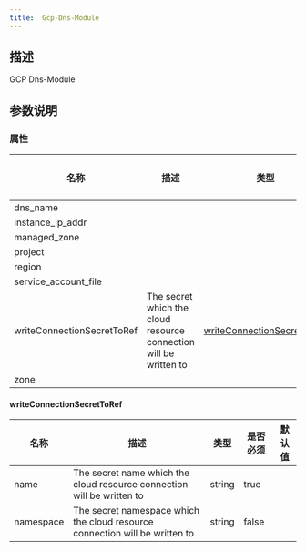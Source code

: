 ```yaml
---
title:  Gcp-Dns-Module
---
```


## 描述

GCP Dns-Module

## 参数说明


### 属性

 名称 | 描述 | 类型 | 是否必须 | 默认值 
 ------------ | ------------- | ------------- | ------------- | ------------- 
 dns_name |  |  | true |  
 instance_ip_addr |  |  | true |  
 managed_zone |  |  | true |  
 project |  |  | true |  
 region |  |  | false |  
 service_account_file |  |  | false |  
 writeConnectionSecretToRef | The secret which the cloud resource connection will be written to | [writeConnectionSecretToRef](#writeConnectionSecretToRef) | false |  
 zone |  |  | false |  


#### writeConnectionSecretToRef

 名称 | 描述 | 类型 | 是否必须 | 默认值 
 ------------ | ------------- | ------------- | ------------- | ------------- 
 name | The secret name which the cloud resource connection will be written to | string | true |  
 namespace | The secret namespace which the cloud resource connection will be written to | string | false |  
